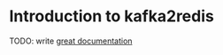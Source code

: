 # Introduction to kafka2redis

TODO: write [great documentation](http://jacobian.org/writing/what-to-write/)
